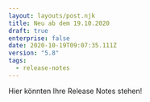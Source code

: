 ```yaml
---
layout: layouts/post.njk
title: Neu ab dem 19.10.2020
draft: true
enterprise: false
date: 2020-10-19T09:07:35.111Z
version: "5.8"
tags:
  - release-notes
---
```

Hier könnten Ihre Release Notes stehen!
